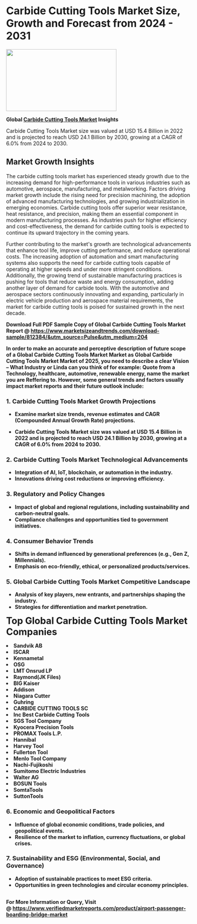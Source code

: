 <H1>Carbide Cutting Tools Market Size, Growth and Forecast from 2024 - 2031</H1><img class="aligncenter size-medium wp-image-584254" src="https://thirdeyenews.in/wp-content/uploads/2024/09/Global-Market-Research-300x168.jpeg" alt="" width="300" height="168" /><p><strong>Global&nbsp;<a href="https://www.marketsizeandtrends.com/download-sample/812384/&amp;utm_source=Pulse&amp;utm_medium=204">Carbide Cutting Tools Market</a> Insights</strong></p><p>Carbide Cutting Tools Market size was valued at USD 15.4 Billion in 2022 and is projected to reach USD 24.1 Billion by 2030, growing at a CAGR of 6.0% from 2024 to 2030.</p><p><h2>Market Growth Insights</h2> <p>The carbide cutting tools market has experienced steady growth due to the increasing demand for high-performance tools in various industries such as automotive, aerospace, manufacturing, and metalworking. Factors driving market growth include the rising need for precision machining, the adoption of advanced manufacturing technologies, and growing industrialization in emerging economies. Carbide cutting tools offer superior wear resistance, heat resistance, and precision, making them an essential component in modern manufacturing processes. As industries push for higher efficiency and cost-effectiveness, the demand for carbide cutting tools is expected to continue its upward trajectory in the coming years.</p> <p><strong></strong></p> <p>Further contributing to the market's growth are technological advancements that enhance tool life, improve cutting performance, and reduce operational costs. The increasing adoption of automation and smart manufacturing systems also supports the need for carbide cutting tools capable of operating at higher speeds and under more stringent conditions. Additionally, the growing trend of sustainable manufacturing practices is pushing for tools that reduce waste and energy consumption, adding another layer of demand for carbide tools. With the automotive and aerospace sectors continuously innovating and expanding, particularly in electric vehicle production and aerospace material requirements, the market for carbide cutting tools is poised for sustained growth in the next decade.</p> <p><strong></p><p><span class=""><strong>Download Full PDF Sample Copy of Global Carbide Cutting Tools Market Report</strong> @ <a href="https://www.marketsizeandtrends.com/download-sample/812384/&amp;utm_source=Pulse&amp;utm_medium=204" target="_blank">https://www.marketsizeandtrends.com/download-sample/812384/&amp;utm_source=Pulse&amp;utm_medium=204</a></span></p><p>In order to make an accurate and perceptive description of future scope of a Global&nbsp;Carbide Cutting Tools Market Market as Global&nbsp;Carbide Cutting Tools Market Market of 2025, you need to describe a clear Vision &ndash; What Industry or Linda can you think of for example: Quote from a Technology, healthcare, automotive, renewable energy, name the market you are Reffering to. However, some general trends and factors usually impact market reports and their future outlook include:</p><h3>1.&nbsp;<strong>Carbide Cutting Tools Market Growth Projections</strong></h3><ul><li>Examine market size trends, revenue estimates and CAGR (Compounded Annual Growth Rate) projections.</li><li><p>Carbide Cutting Tools Market size was valued at USD 15.4 Billion in 2022 and is projected to reach USD 24.1 Billion by 2030, growing at a CAGR of 6.0% from 2024 to 2030.</p></li></ul><h3>2.&nbsp;<strong>Carbide Cutting Tools Market Technological Advancements</strong></h3><ul><li>Integration of AI, IoT, blockchain, or automation in the industry.</li><li>Innovations driving cost reductions or improving efficiency.</li></ul><h3>3.&nbsp;<strong>Regulatory and Policy Changes</strong></h3><ul><li>Impact of global and regional regulations, including sustainability and carbon-neutral goals.</li><li>Compliance challenges and opportunities tied to government initiatives.</li></ul><h3>4.&nbsp;<strong>Consumer Behavior Trends</strong></h3><ul><li>Shifts in demand influenced by generational preferences (e.g., Gen Z, Millennials).</li><li>Emphasis on eco-friendly, ethical, or personalized products/services.</li></ul><h3>5.&nbsp;<strong>Global Carbide Cutting Tools Market Competitive Landscape</strong></h3><ul><li>Analysis of key players, new entrants, and partnerships shaping the industry.</li><li>Strategies for differentiation and market penetration.</li></ul><p data-pm-slice="1 1 []"><span style="color: inherit; font-family: inherit; font-size: 25px;">Top Global Carbide Cutting Tools Market Companies</span></p><div class="" data-test-id=""><p><li>Sandvik AB</li><li> ISCAR</li><li> Kennametal</li><li> OSG</li><li> LMT Onsrud LP</li><li> Raymond(JK Files)</li><li> BIG Kaiser</li><li> Addison</li><li> Niagara Cutter</li><li> Guhring</li><li> CARBIDE CUTTING TOOLS SC</li><li> Inc Best Carbide Cutting Tools</li><li> SGS Tool Company</li><li> Kyocera Precision Tools</li><li> PROMAX Tools L.P.</li><li> Hannibal</li><li> Harvey Tool</li><li> Fullerton Tool</li><li> Menlo Tool Company</li><li> Nachi-Fujikoshi</li><li> Sumitomo Electric Industries</li><li> Walter AG</li><li> BOSUN Tools</li><li> SomtaTools</li><li> SuttonTools</li></p></div><h3>6.&nbsp;<strong>Economic and Geopolitical Factors</strong></h3><ul><li>Influence of global economic conditions, trade policies, and geopolitical events.</li><li>Resilience of the market to inflation, currency fluctuations, or global crises.</li></ul><h3>7.&nbsp;<strong>Sustainability and ESG (Environmental, Social, and Governance)</strong></h3><ul><li>Adoption of sustainable practices to meet ESG criteria.</li><li>Opportunities in green technologies and circular economy principles.</li></ul><h2><strong style="font-size: 14px;">For More Information or Query, Visit @&nbsp;</strong><a style="background-color: #ffffff; font-size: 14px;" href="https://www.marketsizeandtrends.com/report/carbide-cutting-tools-market/" target="_blank">https://www.verifiedmarketreports.com/product/airport-passenger-boarding-bridge-market</a></h2>

